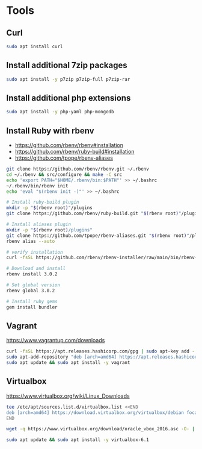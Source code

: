 # Tools

## Curl

```bash
sudo apt install curl
```

## Install additional 7zip packages

```bash
sudo apt install -y p7zip p7zip-full p7zip-rar
```

## Install additional php extensions

```bash
sudo apt install -y php-yaml php-mongodb
```

## Install Ruby with rbenv

* https://github.com/rbenv/rbenv#installation
* https://github.com/rbenv/ruby-build#installation
* https://github.com/tpope/rbenv-aliases

```bash
git clone https://github.com/rbenv/rbenv.git ~/.rbenv
cd ~/.rbenv && src/configure && make -C src
echo 'export PATH="$HOME/.rbenv/bin:$PATH"' >> ~/.bashrc
~/.rbenv/bin/rbenv init
echo 'eval "$(rbenv init -)"' >> ~/.bashrc

# Install ruby-build plugin
mkdir -p "$(rbenv root)"/plugins
git clone https://github.com/rbenv/ruby-build.git "$(rbenv root)"/plugins/ruby-build

# Install aliases plugin
mkdir -p "$(rbenv root)/plugins"
git clone https://github.com/tpope/rbenv-aliases.git "$(rbenv root)"/plugins/rbenv-aliases
rbenv alias --auto

# verify installation
curl -fsSL https://github.com/rbenv/rbenv-installer/raw/main/bin/rbenv-doctor | bash

# Download and install
rbenv install 3.0.2

# Set global version
rbenv global 3.0.2

# Install ruby gems
gem install bundler
```

## Vagrant

https://www.vagrantup.com/downloads

```bash
curl -fsSL https://apt.releases.hashicorp.com/gpg | sudo apt-key add -
sudo apt-add-repository "deb [arch=amd64] https://apt.releases.hashicorp.com $(lsb_release -cs) main"
sudo apt update && sudo apt install -y vagrant
```


## Virtualbox

https://www.virtualbox.org/wiki/Linux_Downloads

```bash
tee /etc/apt/sources.list.d/virtualbox.list <<END
deb [arch=amd64] https://download.virtualbox.org/virtualbox/debian focal contrib
END

wget -q https://www.virtualbox.org/download/oracle_vbox_2016.asc -O- | sudo apt-key add -

sudo apt update && sudo apt install -y virtualbox-6.1
```
